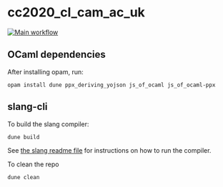 # cc2020_cl_cam_ac_uk

[![Main workflow](https://github.com/yallop/cc_cl_cam_ac_uk/actions/workflows/test.yml/badge.svg)](https://github.com/yallop/cc_cl_cam_ac_uk/actions/workflows/test.yml)

## OCaml dependencies

After installing opam, run:

```
opam install dune ppx_deriving_yojson js_of_ocaml js_of_ocaml-ppx
```

## slang-cli

To build the slang compiler:

```
dune build
```

See [the slang readme file](slang/README.txt) for instructions on how to run the compiler.

To clean the repo

```
dune clean
```
